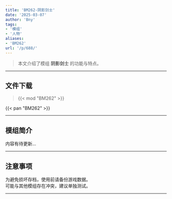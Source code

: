 ```yaml
---
title: 'BM262-阴影剑士'
date: '2025-03-07'
author: 'Bny'
tags:
- '模组'
- '人物'
aliases:
- 'BM262'
url: '/p/688/'
---
```


> 本文介绍了模组 **阴影剑士** 的功能与特点。

---

## 文件下载  

> {{< mod "BM262" >}}  

{{< pan "BM262" >}}  

---

## 模组简介

>  
内容有待更新...  

---

## 注意事项

>  
为避免损坏存档，使用前请备份游戏数据。  
可能与其他模组存在冲突，建议单独测试。  

---

